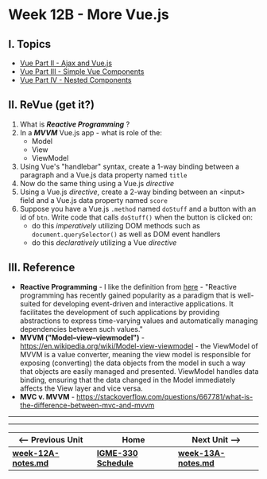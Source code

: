 # Week 12B - More Vue.js

## I. Topics
- [Vue Part II - Ajax and Vue.js](https://github.com/tonethar/IGME-330-Master/blob/master/notes/vue-2.md)
- [Vue Part III - Simple Vue Components](https://github.com/tonethar/IGME-330-Master/blob/master/notes/vue-3.md)
- [Vue Part IV - Nested Components](https://github.com/tonethar/IGME-330-Master/blob/master/notes/vue-4.md)

<a id="review"></a>

## II. ReVue (get it?)
1. What is ***Reactive Programming*** ?
1. In a ***MVVM*** Vue.js app - what is role of the:
    - Model
    - View
    - ViewModel
1. Using Vue's "handlebar" syntax, create a 1-way binding between a paragraph and a Vue.js data property named `title`
1. Now do the same thing using a Vue.js *directive*
1. Using a Vue.js *directive*, create a 2-way binding between an &lt;input> field and a Vue.js data property named `score`
1. Suppose you have a Vue.js `.method` named `doStuff` and a button with an id of `btn`. Write code that calls `doStuff()` when the button is clicked on:
    - do this *imperatively* utilizing DOM methods such as `document.querySelector()` as well as DOM event handlers
    - do this *declaratively* utilizing a Vue *directive*

## III. Reference
- **Reactive Programming** - I like the definition from [here](https://dl.acm.org/citation.cfm?id=2501666) - "Reactive programming has recently gained popularity as a paradigm that is well-suited for developing event-driven and interactive applications. It facilitates the development of such applications by providing abstractions to express time-varying values and automatically managing dependencies between such values."
- **MVVM ("Model–view–viewmodel")** - https://en.wikipedia.org/wiki/Model-view-viewmodel - the ViewModel of MVVM is a value converter, meaning the view model is responsible for exposing (converting) the data objects from the model in such a way that objects are easily managed and presented. ViewModel handles data binding, ensuring that the data changed in the Model immediately affects the View layer and vice versa. 
- **MVC v. MVVM** - https://stackoverflow.com/questions/667781/what-is-the-difference-between-mvc-and-mvvm
<hr><hr>

| <-- Previous Unit | Home | Next Unit -->
| --- | --- | --- 
| [**week-12A-notes.md**](week-12A-notes.md)     |  [**IGME-330 Schedule**](../schedule.md) | [**week-13A-notes.md**](week-13A-notes.md)
